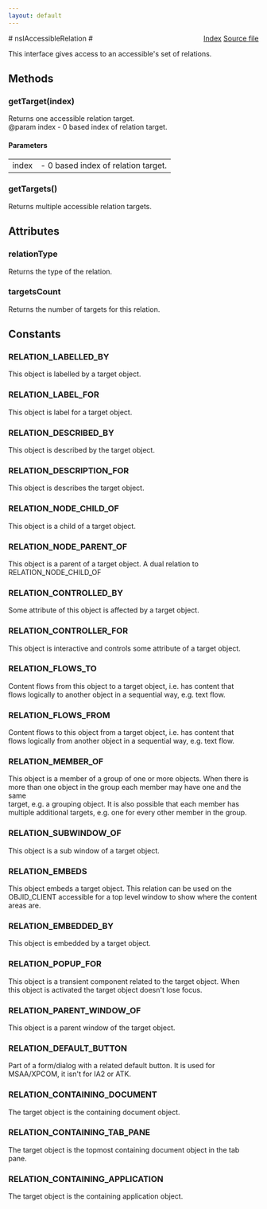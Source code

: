 ```yaml
---
layout: default
---
```

<div class='links' style='float:right'><a href="../index.html">Index</a>
<a href="http://dxr.mozilla.org/mozilla-central/source/accessible/interfaces/nsIAccessibleRelation.idl">Source file</a>
</div>
# nsIAccessibleRelation #
  
This interface gives access to an accessible's set of relations.  
  

## Methods ##

### getTarget(index) ###
  
Returns one accessible relation target.  
@param index - 0 based index of relation target.  
  

#### Parameters ####

<table>

<tr>
<td>index</td>
<td>- 0 based index of relation target.  
</td>
</tr>

</table>

### getTargets() ###
  
Returns multiple accessible relation targets.  
  

## Attributes ##

### relationType ###
  
Returns the type of the relation.  
  

### targetsCount ###
  
Returns the number of targets for this relation.  
  

## Constants ##

### RELATION_LABELLED_BY ###
  
This object is labelled by a target object.  
  

### RELATION_LABEL_FOR ###
  
This object is label for a target object.  
  

### RELATION_DESCRIBED_BY ###
  
This object is described by the target object.  
  

### RELATION_DESCRIPTION_FOR ###
  
This object is describes the target object.  
  

### RELATION_NODE_CHILD_OF ###
  
This object is a child of a target object.  
  

### RELATION_NODE_PARENT_OF ###
  
This object is a parent of a target object. A dual relation to  
RELATION_NODE_CHILD_OF  
  

### RELATION_CONTROLLED_BY ###
  
Some attribute of this object is affected by a target object.  
  

### RELATION_CONTROLLER_FOR ###
  
This object is interactive and controls some attribute of a target object.  
  

### RELATION_FLOWS_TO ###
  
Content flows from this object to a target object, i.e. has content that  
flows logically to another object in a sequential way, e.g. text flow.  
  

### RELATION_FLOWS_FROM ###
  
Content flows to this object from a target object, i.e. has content that  
flows logically from another object in a sequential way, e.g. text flow.  
  

### RELATION_MEMBER_OF ###
  
This object is a member of a group of one or more objects. When there is  
more than one object in the group each member may have one and the same  
target, e.g. a grouping object.  It is also possible that each member has  
multiple additional targets, e.g. one for every other member in the group.  
  

### RELATION_SUBWINDOW_OF ###
  
This object is a sub window of a target object.  
  

### RELATION_EMBEDS ###
  
This object embeds a target object. This relation can be used on the  
OBJID_CLIENT accessible for a top level window to show where the content  
areas are.  
  

### RELATION_EMBEDDED_BY ###
  
This object is embedded by a target object.  
  

### RELATION_POPUP_FOR ###
  
This object is a transient component related to the target object. When  
this object is activated the target object doesn't lose focus.  
  

### RELATION_PARENT_WINDOW_OF ###
  
This object is a parent window of the target object.  
  

### RELATION_DEFAULT_BUTTON ###
  
Part of a form/dialog with a related default button. It is used for  
MSAA/XPCOM, it isn't for IA2 or ATK.  
  

### RELATION_CONTAINING_DOCUMENT ###
  
The target object is the containing document object.  
  

### RELATION_CONTAINING_TAB_PANE ###
  
The target object is the topmost containing document object in the tab pane.  
  

### RELATION_CONTAINING_APPLICATION ###
  
The target object is the containing application object.  
  
